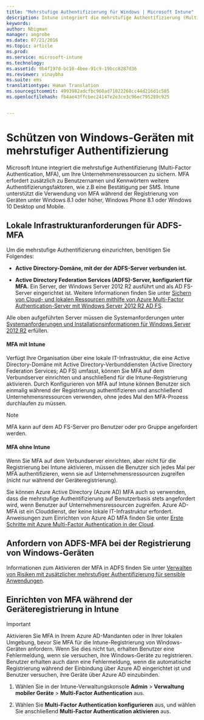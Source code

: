 ```yaml
---
title: "Mehrstufige Authentifizierung für Windows | Microsoft Intune"
description: Intune integriert die mehrstufige Authentifizierung (Multi-Factor Authentication, MFA), um Ihre Unternehmensressourcen zu sichern.
keywords: 
author: Nbigman
manager: angrobe
ms.date: 07/21/2016
ms.topic: article
ms.prod: 
ms.service: microsoft-intune
ms.technology: 
ms.assetid: 9b4f197d-bc10-4bee-91c9-19bcc8287d36
ms.reviewer: vinaybha
ms.suite: ems
translationtype: Human Translation
ms.sourcegitcommit: 4993982adcfbc960ad71022268cc44d216d1c585
ms.openlocfilehash: fb4ae43ffcbec24147e2e3ce3c96ec795289c925


---
```


# Schützen von Windows-Geräten mit mehrstufiger Authentifizierung
Microsoft Intune integriert die mehrstufige Authentifizierung (Multi-Factor Authentication, MFA), um Ihre Unternehmensressourcen zu sichern. MFA erfordert zusätzlich zu Benutzernamen und Kennwörtern weitere Authentifizierungsfaktoren, wie z.B eine Bestätigung per SMS. Intune unterstützt die Verwendung von MFA während der Registrierung von Geräten unter Windows 8.1 oder höher, Windows Phone 8.1 oder Windows 10 Desktop und Mobile.

## Lokale Infrastrukturanforderungen für ADFS-MFA
Um die mehrstufige Authentifizierung einzurichten, benötigen Sie Folgendes:

-   **Active Directory-Domäne, mit der der ADFS-Server verbunden ist.**

-   **Active Directory Federation Services (ADFS)-Server, konfiguriert für MFA.** Ein Server, der Windows Server 2012 R2 ausführt und als AD FS-Server eingerichtet ist. Weitere Informationen finden Sie unter [Sichern von Cloud- und lokalen Ressourcen mithilfe von Azure Multi-Factor Authentication-Server mit Windows Server 2012 R2 AD FS](https://azure.microsoft.com/en-us/documentation/articles/multi-factor-authentication-get-started-adfs-w2k12/).

Alle oben aufgeführten Server müssen die Systemanforderungen unter [Systemanforderungen und Installationsinformationen für Windows Server 2012 R2](http://technet.microsoft.com/library/dn303418.aspx) erfüllen.

#### MFA mit Intune
Verfügt Ihre Organisation über eine lokale IT-Infrastruktur, die eine Active Directory-Domäne mit Active Directory-Verbunddiensten (Active Directory Federation Services; AD FS) umfasst, können Sie MFA auf dem Verbundserver einrichten und anschließend für die Intune-Registrierung aktivieren. Durch Konfigurieren von MFA auf Intune können Benutzer sich einmalig während der Registrierung authentifizieren und anschließend Unternehmensressourcen verwenden, ohne jedes Mal den MFA-Prozess durchlaufen zu müssen.

>[!NOTE]
>MFA kann auf dem AD FS-Server pro Benutzer oder pro Gruppe angefordert werden.  

#### MFA ohne Intune
Wenn Sie MFA auf dem Verbundserver einrichten, aber nicht für die Registrierung bei Intune aktivieren, müssen die Benutzer sich jedes Mal per MFA authentifizieren, wenn sie auf Unternehmensressourcen zugreifen (nicht nur während der Geräteregistrierung).

Sie können Azure Active Directory (Azure AD) MFA auch so verwenden, dass die mehrstufige Authentifizierung auf Benutzerbasis stets angefordert wird, wenn Benutzer auf Unternehmensressourcen zugreifen. Azure AD-MFA ist ein Clouddienst, der keine lokale IT-Infrastruktur erfordert. Anweisungen zum Einrichten von Azure AD MFA finden Sie unter [Erste Schritte mit Azure Multi-Factor Authentication in der Cloud](https://azure.microsoft.com/en-us/documentation/articles/multi-factor-authentication-get-started-cloud/).

## Anfordern von ADFS-MFA bei der Registrierung von Windows-Geräten
Informationen zum Aktivieren der MFA in ADFS finden Sie unter [Verwalten von Risiken mit zusätzlicher mehrstufiger Authentifizierung für sensible Anwendungen](http://technet.microsoft.com/library/dn280949.aspx).

## Einrichten von MFA während der Geräteregistrierung in Intune
>[!Important]  
>Aktivieren Sie MFA in Ihrem Azure AD-Mandanten oder in Ihrer lokalen Umgebung, bevor Sie MFA für die Intune-Registrierung von Windows-Geräten anfordern. Wenn Sie dies nicht tun, erhalten Benutzer eine Fehlermeldung, wenn sie versuchen, ihre Windows-Geräte zu registrieren. Benutzer erhalten auch dann eine Fehlermeldung, wenn die automatische Registrierung während der Einbindung über Azure AD eingerichtet ist und Benutzer versuchen, ihre Geräte über Azure AD einzubinden.

1.  Wählen Sie in der Intune-Verwaltungskonsole **Admin** &gt; **Verwaltung mobiler Geräte** &gt; **Multi-Factor Authentication** aus.

2.  Wählen Sie **Multi-Factor Authentication konfigurieren** aus, und wählen Sie anschließend **Multi-Factor Authentication aktivieren** aus.



<!--HONumber=Aug16_HO3-->


